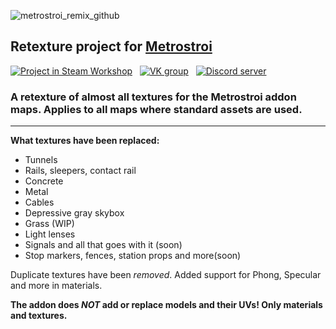 ![metrostroi_remix_github](https://github.com/fedotdev/metrostroi_textures_remix/assets/44346544/714ab23e-3ade-4070-aec0-0671ca5a117d)
## Retexture project for [Metrostroi](https://github.com/metrostroi-repo/MetrostroiAddon)

[![Project in Steam Workshop](https://github.com/fedotdev/metrostroi_textures_remix/assets/44346544/24313303-cf6b-46f8-a39d-0e017fedb23d)](https://steamcommunity.com/sharedfiles/filedetails/?id=3121809812)
 
[![VK group](https://github.com/fedotdev/metrostroi_textures_remix/assets/44346544/d4158296-df2c-4ee1-9ce6-1900a88a34f9)](https://vk.com/metropack)
 
[![Discord server](https://github.com/fedotdev/metrostroi_textures_remix/assets/44346544/fc86681b-b06b-4d54-892d-24ecca2087c3)](https://discord.gg/qVrAcu5mMy)

### A retexture of almost all textures for the Metrostroi addon maps. Applies to all maps where standard assets are used.
---
**What textures have been replaced:**
- Tunnels
- Rails, sleepers, contact rail
- Concrete
- Metal
- Cables
- Depressive gray skybox
- Grass (WIP)
- Light lenses
- Signals and all that goes with it (soon)
- Stop markers, fences, station props and more(soon)

Duplicate textures have been _removed_.
Added support for Phong, Specular and more in materials.

**The addon does _NOT_ add or replace models and their UVs! Only materials and textures.**
